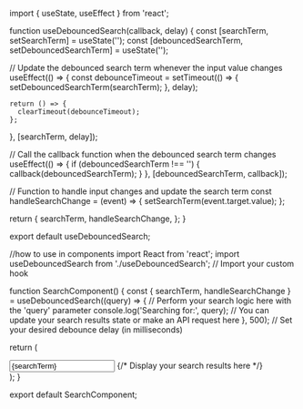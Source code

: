import { useState, useEffect } from 'react';

function useDebouncedSearch(callback, delay) {
  const [searchTerm, setSearchTerm] = useState('');
  const [debouncedSearchTerm, setDebouncedSearchTerm] = useState('');
  
  // Update the debounced search term whenever the input value changes
  useEffect(() => {
    const debounceTimeout = setTimeout(() => {
      setDebouncedSearchTerm(searchTerm);
    }, delay);

    return () => {
      clearTimeout(debounceTimeout);
    };
  }, [searchTerm, delay]);

  // Call the callback function when the debounced search term changes
  useEffect(() => {
    if (debouncedSearchTerm !== '') {
      callback(debouncedSearchTerm);
    }
  }, [debouncedSearchTerm, callback]);

  // Function to handle input changes and update the search term
  const handleSearchChange = (event) => {
    setSearchTerm(event.target.value);
  };

  return {
    searchTerm,
    handleSearchChange,
  };
}

export default useDebouncedSearch;

//how to use in components
import React from 'react';
import useDebouncedSearch from './useDebouncedSearch'; // Import your custom hook

function SearchComponent() {
  const { searchTerm, handleSearchChange } = useDebouncedSearch((query) => {
    // Perform your search logic here with the 'query' parameter
    console.log('Searching for:', query);
    // You can update your search results state or make an API request here
  }, 500); // Set your desired debounce delay (in milliseconds)

  return (
    <div>
      <input
        type="text"
        placeholder="Search..."
        value={searchTerm}
        onChange={handleSearchChange}
      />
      {/* Display your search results here */}
    </div>
  );
}

export default SearchComponent;
